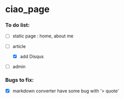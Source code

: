 # ciao_page


### To do list:

- [ ] static page : home, about me
- [ ] article
    - [x] add Disqus
- [ ] admin


### Bugs to fix:
  
- [x] markdown converter have some bug with '> quote'